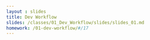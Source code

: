 ```yaml
---
layout : slides
title: Dev Workflow
slides: /classes/01_Dev_Workflow/slides/slides_01.md
homework: /01-dev-workflow/#/17
---
```

